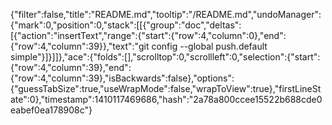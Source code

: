 {"filter":false,"title":"README.md","tooltip":"/README.md","undoManager":{"mark":0,"position":0,"stack":[[{"group":"doc","deltas":[{"action":"insertText","range":{"start":{"row":4,"column":0},"end":{"row":4,"column":39}},"text":"git config --global push.default simple"}]}]]},"ace":{"folds":[],"scrolltop":0,"scrollleft":0,"selection":{"start":{"row":4,"column":39},"end":{"row":4,"column":39},"isBackwards":false},"options":{"guessTabSize":true,"useWrapMode":false,"wrapToView":true},"firstLineState":0},"timestamp":1410117469686,"hash":"2a78a800ccee15522b688cde0eabef0ea178908c"}